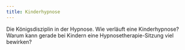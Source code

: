 ```yaml
---
title: Kinderhypnose
---
```


Die Königsdisziplin in der Hypnose. Wie verläuft eine Kinderhypnose?
Warum kann gerade bei Kindern eine Hypnosetherapie-Sitzung viel
bewirken?
